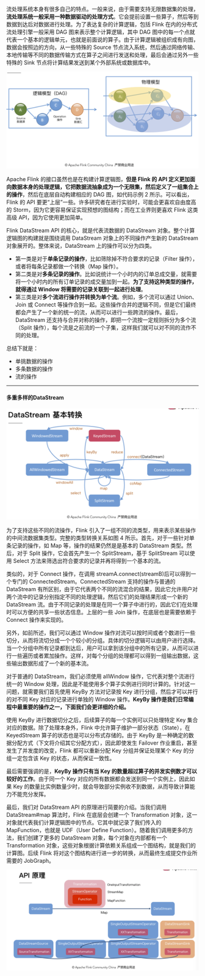 ​		流处理系统本身有很多自己的特点。一般来说，由于需要支持无限数据集的处理，**流处理系统一般采用一种数据驱动的处理方式**。它会提前设置一些算子，然后等到数据到达后对数据进行处理。为了表达复杂的计算逻辑，包括 Flink 在内的分布式流处理引擎一般采用 DAG 图来表示整个计算逻辑，其中 DAG 图中的每一个点就代表一个基本的逻辑单元，也就是前面说的算子。由于计算逻辑被组织成有向图，数据会按照边的方向，从一些特殊的 Source 节点流入系统，然后通过网络传输、本地传输等不同的数据传输方式在算子之间进行发送和处理，最后会通过另外一些特殊的 Sink 节点将计算结果发送到某个外部系统或数据库中。

![a](./pics/9.png)

Apache Flink 的接口虽然也是在构建计算逻辑图，**但是 Flink 的 API 定义更加面向数据本身的处理逻辑，它把数据流抽象成为一个无限集，然后定义了一组集合上的操作**，然后在底层自动构建相应的 DAG 图，如代码示例 2 所示。可以看出，Flink 的 API 要更“上层”一些。许多研究者在进行实验时，可能会更喜欢自由度高的 Storm，因为它更容易保证实现预想的图结构；而在工业界则更喜欢 Flink 这类高级 API，因为它使用更加简单。



Flink DataStream API 的核心，就是代表流数据的 DataStream 对象。整个计算逻辑图的构建就是围绕调用 DataStream 对象上的不同操作产生新的 DataStream 对象展开的。整体来说，DataStream 上的操作可以分为四类。

* 第一类是对于**单条记录的操作**，比如筛除掉不符合要求的记录（Filter 操作），或者将每条记录都做一个转换（Map 操作）。
* 第二类是对**多条记录的操作**。比如说统计一个小时内的订单总成交量，就需要将一个小时内的所有订单记录的成交量加到一起。**为了支持这种类型的操作，就得通过 Window 将需要的记录关联到一起进行处理**。
* 第三类是对**多个流进行操作并转换为单个流**。例如，多个流可以通过 Union、Join 或 Connect 等操作合到一起。这些操作合并的逻辑不同，但是它们最终都会产生了一个新的统一的流，从而可以进行一些跨流的操作。最后， DataStream 还支持与合并对称的操作，即把一个流按一定规则拆分为多个流（Split 操作），每个流是之前流的一个子集，这样我们就可以对不同的流作不同的处理。

总结下就是：

* 单挑数据的操作
* 多条数据的操作
* 流的操作

---

#### 多重多样的DataStream

![a](./pics/10.png)

为了支持这些不同的流操作，Flink 引入了一组不同的流类型，用来表示某些操作的中间流数据集类型。完整的类型转换关系如图 4 所示。首先，对于一些针对单条记录的操作，如 Map 等，操作的结果仍然是是基本的 DataStream 类型。然后，对于 Split 操作，它会首先产生一个 SplitStream，基于 SplitStream 可以使用 Select 方法来筛选出符合要求的记录并再将得到一个基本的流。



类似的，对于 Connect 操作，在调用 streamA.connect(streamB)后可以得到一个专门的 ConnectedStream。ConnectedStream 支持的操作与普通的 DataStream 有所区别，由于它代表两个不同的流混合的结果，因此它允许用户对两个流中的记录分别指定不同的处理逻辑，然后它们的处理结果形成一个新的 DataStream 流。由于不同记录的处理是在同一个算子中进行的，因此它们在处理时可以方便的共享一些状态信息。上层的一些 Join 操作，在底层也是需要依赖于 Connect 操作来实现的。



另外，如前所述，我们可以通过 Window 操作对流可以按时间或者个数进行一些切分，从而将流切分成一个个较小的分组。具体的切分逻辑可以由用户进行选择。当一个分组中所有记录都到达后，用户可以拿到该分组中的所有记录，从而可以进行一些遍历或者累加操作。这样，对每个分组的处理都可以得到一组输出数据，这些输出数据形成了一个新的基本流。



对于普通的 DataStream，我们必须使用 allWindow 操作，它代表对整个流进行统一的 Window 处理，因此是不能使用多个算子实例进行同时计算的。针对这一问题，就需要我们首先使用 KeyBy 方法对记录按 Key 进行分组，然后才可以并行的对不同 Key 对应的记录进行单独的 Window 操作。**KeyBy 操作是我们日常编程中最重要的操作之一，下面我们会更详细的介绍。**



使用 KeyBy 进行数据切分之后，后续算子的每一个实例可以只处理特定 Key 集合对应的数据。除了处理本身外，Flink 中允许算子维护一部分状态（State），在 KeyedStream 算子的状态也是可以分布式存储的。由于 KeyBy 是一种确定的数据分配方式（下文将介绍其它分配方式），因此即使发生 Failover 作业重启，甚至发生了并发度的改变，Flink 都可以重新分配 Key 分组并保证处理某个 Key 的分组一定包含该 Key 的状态，从而保证一致性。



最后需要强调的是，**KeyBy 操作只有当 Key 的数量超过算子的并发实例数才可以较好的工作**。由于同一个 Key 对应的所有数据都会发送到同一个实例上，因此如果 Key 的数量比实例数量少时，就会导致部分实例收不到数据，从而导致计算能力不能充分发挥。



最后，我们对 DataStream API 的原理进行简要的介绍。当我们调用 DataStream#map 算法时，Flink 在底层会创建一个 Transformation 对象，这一对象就代表我们计算逻辑图中的节点。它其中就记录了我们传入的 MapFunction，也就是 UDF（User Define Function）。随着我们调用更多的方法，我们创建了更多的 DataStream 对象，每个对象在内部都有一个 Transformation 对象，这些对象根据计算依赖关系组成一个图结构，就是我们的计算图。后续 Flink 将对这个图结构进行进一步的转换，从而最终生成提交作业所需要的 JobGraph。

![a](./pics/11.png)





